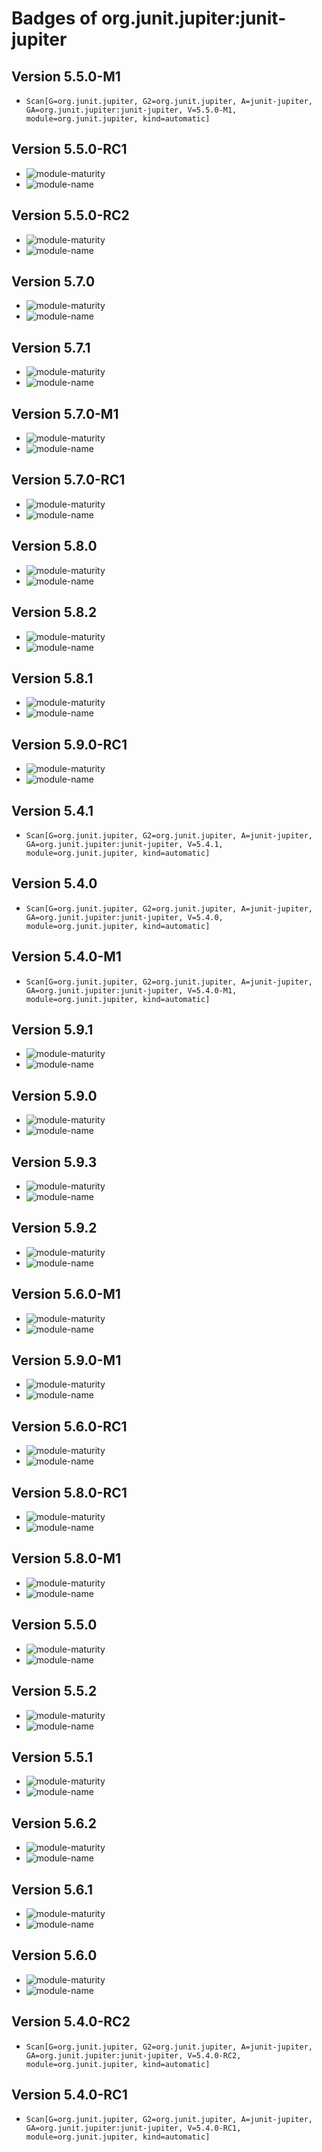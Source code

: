 # Badges of org.junit.jupiter:junit-jupiter

## Version 5.5.0-M1

- `Scan[G=org.junit.jupiter, G2=org.junit.jupiter, A=junit-jupiter, GA=org.junit.jupiter:junit-jupiter, V=5.5.0-M1, module=org.junit.jupiter, kind=automatic]`
## Version 5.5.0-RC1

- ![module-maturity](https://img.shields.io/badge/module--maturity-explicit-green)
- ![module-name](https://img.shields.io/badge/module--name-org.junit.jupiter-green)
## Version 5.5.0-RC2

- ![module-maturity](https://img.shields.io/badge/module--maturity-explicit-green)
- ![module-name](https://img.shields.io/badge/module--name-org.junit.jupiter-green)
## Version 5.7.0

- ![module-maturity](https://img.shields.io/badge/module--maturity-explicit-green)
- ![module-name](https://img.shields.io/badge/module--name-org.junit.jupiter-green)
## Version 5.7.1

- ![module-maturity](https://img.shields.io/badge/module--maturity-explicit-green)
- ![module-name](https://img.shields.io/badge/module--name-org.junit.jupiter-green)
## Version 5.7.0-M1

- ![module-maturity](https://img.shields.io/badge/module--maturity-explicit-green)
- ![module-name](https://img.shields.io/badge/module--name-org.junit.jupiter-green)
## Version 5.7.0-RC1

- ![module-maturity](https://img.shields.io/badge/module--maturity-explicit-green)
- ![module-name](https://img.shields.io/badge/module--name-org.junit.jupiter-green)
## Version 5.8.0

- ![module-maturity](https://img.shields.io/badge/module--maturity-explicit-green)
- ![module-name](https://img.shields.io/badge/module--name-org.junit.jupiter-green)
## Version 5.8.2

- ![module-maturity](https://img.shields.io/badge/module--maturity-explicit-green)
- ![module-name](https://img.shields.io/badge/module--name-org.junit.jupiter-green)
## Version 5.8.1

- ![module-maturity](https://img.shields.io/badge/module--maturity-explicit-green)
- ![module-name](https://img.shields.io/badge/module--name-org.junit.jupiter-green)
## Version 5.9.0-RC1

- ![module-maturity](https://img.shields.io/badge/module--maturity-explicit-green)
- ![module-name](https://img.shields.io/badge/module--name-org.junit.jupiter-green)
## Version 5.4.1

- `Scan[G=org.junit.jupiter, G2=org.junit.jupiter, A=junit-jupiter, GA=org.junit.jupiter:junit-jupiter, V=5.4.1, module=org.junit.jupiter, kind=automatic]`
## Version 5.4.0

- `Scan[G=org.junit.jupiter, G2=org.junit.jupiter, A=junit-jupiter, GA=org.junit.jupiter:junit-jupiter, V=5.4.0, module=org.junit.jupiter, kind=automatic]`
## Version 5.4.0-M1

- `Scan[G=org.junit.jupiter, G2=org.junit.jupiter, A=junit-jupiter, GA=org.junit.jupiter:junit-jupiter, V=5.4.0-M1, module=org.junit.jupiter, kind=automatic]`
## Version 5.9.1

- ![module-maturity](https://img.shields.io/badge/module--maturity-explicit-green)
- ![module-name](https://img.shields.io/badge/module--name-org.junit.jupiter-green)
## Version 5.9.0

- ![module-maturity](https://img.shields.io/badge/module--maturity-explicit-green)
- ![module-name](https://img.shields.io/badge/module--name-org.junit.jupiter-green)
## Version 5.9.3

- ![module-maturity](https://img.shields.io/badge/module--maturity-explicit-green)
- ![module-name](https://img.shields.io/badge/module--name-org.junit.jupiter-green)
## Version 5.9.2

- ![module-maturity](https://img.shields.io/badge/module--maturity-explicit-green)
- ![module-name](https://img.shields.io/badge/module--name-org.junit.jupiter-green)
## Version 5.6.0-M1

- ![module-maturity](https://img.shields.io/badge/module--maturity-explicit-green)
- ![module-name](https://img.shields.io/badge/module--name-org.junit.jupiter-green)
## Version 5.9.0-M1

- ![module-maturity](https://img.shields.io/badge/module--maturity-explicit-green)
- ![module-name](https://img.shields.io/badge/module--name-org.junit.jupiter-green)
## Version 5.6.0-RC1

- ![module-maturity](https://img.shields.io/badge/module--maturity-explicit-green)
- ![module-name](https://img.shields.io/badge/module--name-org.junit.jupiter-green)
## Version 5.8.0-RC1

- ![module-maturity](https://img.shields.io/badge/module--maturity-explicit-green)
- ![module-name](https://img.shields.io/badge/module--name-org.junit.jupiter-green)
## Version 5.8.0-M1

- ![module-maturity](https://img.shields.io/badge/module--maturity-explicit-green)
- ![module-name](https://img.shields.io/badge/module--name-org.junit.jupiter-green)
## Version 5.5.0

- ![module-maturity](https://img.shields.io/badge/module--maturity-explicit-green)
- ![module-name](https://img.shields.io/badge/module--name-org.junit.jupiter-green)
## Version 5.5.2

- ![module-maturity](https://img.shields.io/badge/module--maturity-explicit-green)
- ![module-name](https://img.shields.io/badge/module--name-org.junit.jupiter-green)
## Version 5.5.1

- ![module-maturity](https://img.shields.io/badge/module--maturity-explicit-green)
- ![module-name](https://img.shields.io/badge/module--name-org.junit.jupiter-green)
## Version 5.6.2

- ![module-maturity](https://img.shields.io/badge/module--maturity-explicit-green)
- ![module-name](https://img.shields.io/badge/module--name-org.junit.jupiter-green)
## Version 5.6.1

- ![module-maturity](https://img.shields.io/badge/module--maturity-explicit-green)
- ![module-name](https://img.shields.io/badge/module--name-org.junit.jupiter-green)
## Version 5.6.0

- ![module-maturity](https://img.shields.io/badge/module--maturity-explicit-green)
- ![module-name](https://img.shields.io/badge/module--name-org.junit.jupiter-green)
## Version 5.4.0-RC2

- `Scan[G=org.junit.jupiter, G2=org.junit.jupiter, A=junit-jupiter, GA=org.junit.jupiter:junit-jupiter, V=5.4.0-RC2, module=org.junit.jupiter, kind=automatic]`
## Version 5.4.0-RC1

- `Scan[G=org.junit.jupiter, G2=org.junit.jupiter, A=junit-jupiter, GA=org.junit.jupiter:junit-jupiter, V=5.4.0-RC1, module=org.junit.jupiter, kind=automatic]`
